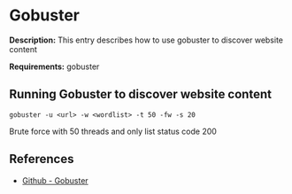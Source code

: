 # Gobuster

**Description:** This entry describes how to use gobuster to discover website content

**Requirements:** gobuster

## Running Gobuster to discover website content

```
gobuster -u <url> -w <wordlist> -t 50 -fw -s 20
```

Brute force with 50 threads and only list status code 200
  
## References
* [Github - Gobuster](https://github.com/OJ/gobuster)